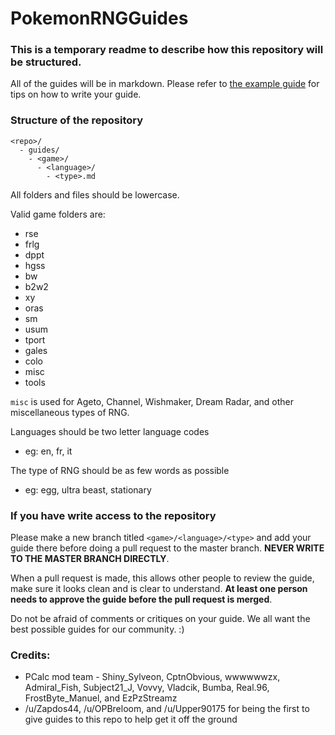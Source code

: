 # PokemonRNGGuides

### This is a temporary readme to describe how this repository will be structured.

All of the guides will be in markdown.  Please refer to [the example guide](Example_Guide.md) for tips on how to write your guide.

### Structure of the repository

```
<repo>/
  - guides/
    - <game>/
      - <language>/
        - <type>.md
```

All folders and files should be lowercase.

Valid game folders are:
- rse
- frlg
- dppt
- hgss
- bw
- b2w2
- xy
- oras
- sm
- usum
- tport
- gales
- colo
- misc
- tools

`misc` is used for Ageto, Channel, Wishmaker, Dream Radar, and other miscellaneous types of RNG.

Languages should be two letter language codes
- eg: en, fr, it

The type of RNG should be as few words as possible
- eg: egg, ultra beast, stationary

### If you have write access to the repository
Please make a new branch titled `<game>/<language>/<type>` and add your guide there before doing a pull request to the master branch.  **NEVER WRITE TO THE MASTER BRANCH DIRECTLY**.

When a pull request is made, this allows other people to review the guide, make sure it looks clean and is clear to understand.  **At least one person needs to approve the guide before the pull request is merged**.

Do not be afraid of comments or critiques on your guide.  We all want the best possible guides for our community. :)

### Credits:
- PCalc mod team - Shiny_Sylveon, CptnObvious, wwwwwwzx, Admiral_Fish, Subject21_J, Vovvy, Vladcik, Bumba, Real.96, FrostByte_Manuel, and EzPzStreamz
- /u/Zapdos44, /u/OPBreloom, and /u/Upper90175 for being the first to give guides to this repo to help get it off the ground
